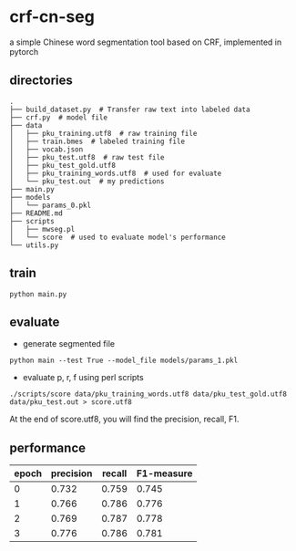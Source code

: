# crf-cn-seg
a simple Chinese word segmentation tool based on CRF, implemented in pytorch

## directories
```
.
├── build_dataset.py  # Transfer raw text into labeled data
├── crf.py  # model file
├── data
│   ├── pku_training.utf8  # raw training file
│   ├── train.bmes  # labeled training file
│   ├── vocab.json
│   ├── pku_test.utf8  # raw test file
│   ├── pku_test_gold.utf8
│   ├── pku_training_words.utf8  # used for evaluate
│   └── pku_test.out  # my predictions
├── main.py
├── models
│   └── params_0.pkl
├── README.md
├── scripts
│   ├── mwseg.pl
│   └── score  # used to evaluate model's performance
└── utils.py
```

## train
```
python main.py  
```

## evaluate
* generate segmented file
```
python main --test True --model_file models/params_1.pkl
```
* evaluate p, r, f using perl scripts
```
./scripts/score data/pku_training_words.utf8 data/pku_test_gold.utf8 data/pku_test.out > score.utf8
```
At the end of score.utf8, you will find the precision, recall, F1.

## performance

|epoch|precision|recall|F1-measure|
|--|--|--|--|
|0|0.732|0.759|0.745|
|1|0.766|0.786|0.776|
|2|0.769|0.787|0.778|
|3|0.776|0.786|0.781|